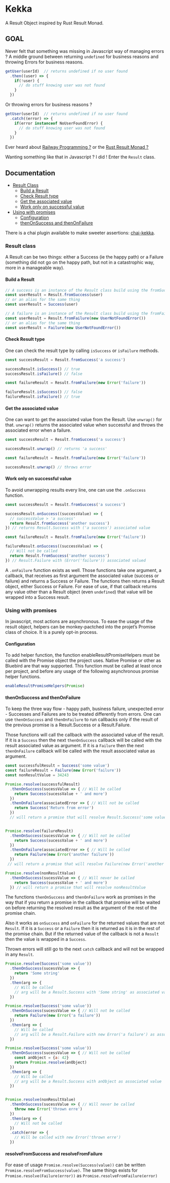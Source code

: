 # Kekka

A Result Object inspired by Rust Result Monad.

## GOAL

Never felt that something was missing in Javascript way of managing errors ?
A middle ground between returning `undefined` for business reasons and throwing Errors for business reasons.
 
```js
getUser(userId)  // returns undefined if no user found
  .then((user) => {
    if(!user) {
      // do stuff knowing user was not found
    } 
  })
```
Or throwing errors for business reasons ?
```js
getUser(userId)  // returns undefined if no user found
  .catch((error) => {
    if(error instanceof NoUserFoundError) {
      // do stuff knowing user was not found
    } 
  }) 
```
Ever heard about [Railway Programming ?](https://fsharpforfunandprofit.com/rop/) or the [Rust Result Monad ?](https://doc.rust-lang.org/std/result/enum.Result.html)

Wanting something like that in Javascript ? I did ! Enter the `Result` class.

## Documentation

- [Result Class](README.md#result-class)
    - [Build a Result](README.md#build-a-result)
    - [Check Result type](README.md#check-result-type)
    - [Get the associated value](README.md#get-the-associated-value)
    - [Work only on successful value](README.md#work-only-on-successful-value)
- [Using with promises](README.md#using-with-promises)
    - [Configuration](README.md#configuration)
    - [thenOnSuccess and thenOnFailure](README.md#thenonsuccess-and-thenonfailure)

There is a chai plugin available to make sweeter assertions: [chai-kekka](https://github.com/apemb/chai-kekka).

### Result class

A Result can be two things: either a Success (ie the happy path) or a Failure (something did not 
go on the happy path, but not in a catastrophic way, more in a manageable way).

#### Build a Result
```js
// A success is an instance of the Result class build using the fromSuccess factory method
const userResult = Result.fromSuccess(user)
// or an alias for the same thing 
const userResult = Success(user)

// A failure is an instance of the Result class build using the fromFailure factory method
const userResult = Result.fromFailure(new UserNotFoundError())
// or an alias for the same thing 
const userResult = Failure(new UserNotFoundError())
``` 

#### Check Result type

One can check the result type by calling `isSuccess` or `isFailure` methods.
```js
const successResult = Result.fromSuccess('a success')

successResult.isSuccess() // true
successResult.isFailure() // false

const failureResult = Result.fromFailure(new Error('failure'))

failureResult.isSuccess() // false
failureResult.isFailure() // true
``` 

#### Get the associated value

One can want to get the associated value from the Result. Use `unwrap()` for that. `unwrap()` returns
the associated value when successful and throws the associated error when a failure.
```js
const successResult = Result.fromSuccess('a success')

successResult.unwrap() // returns 'a success'

const failureResult = Result.fromFailure(new Error('failure'))

successResult.unwrap() // throws error
``` 

#### Work only on successful value

To avoid unwrapping results every line, one can use the `.onSuccess` function.

```js
const successResult = Result.fromSuccess('a success')

successResult.onSuccess((successValue) => {
  // successValue > 'a success'
  return Result.fromSuccess('another success')
}) // returns Result.Success with ('a success') associated value

const failureResult = Result.fromFailure(new Error('failure'))

failureResult.onSuccess((successValue) => {
  // Will not be called
  return Result.fromSuccess('another success')
}) // Result.Failure with (Error('failure')) associated valued
``` 
A `.onFailure` function exists as well. Those functions take one argument, 
a callback, that receives as first argument the associated value (success or failure)
and returns a Success or Failure. The functions then returns a Result object, either
Success or Failure. For ease of use, if that callback returns any value other than a 
Result object (even `undefined`) that value will be wrapped into a Success result.    

### Using with promises

In javascript, most actions are asynchronous. To ease the usage of the result object, helpers can
be monkey-pactched into the projet’s Promise class of choice. It is a purely opt-in
process. 

#### Configuration
To add helper function, the function enableResultPromiseHelpers must be called with the Promise object the project uses.
Native Promise or other as Bluebird are that way supported. This function must be called at least once per project,
 and before any usage of the following asynchronous promise helper functions. 
 
```js
enableResultPromiseHelpers(Promise)
``` 

#### thenOnSuccess and thenOnFailure

To keep the three way flow - happy path, business failure, unexpected error - Successes and Failures are to be treated
differently from errors. One can use `thenOnSuccess` and `thenOnFailure` to run callbacks only if the result
of the previous promise is a Result.Success or a Result.Failure. 

Those functions will call the callback with the associated value of the result.
 If it is a `Success` then the next `thenOnSuccess` callback will be called with the result associated value as argument.
 If it is a `Failure` then the next `thenOnFailure` callback will be called with the result associated value as argument.
 
```js
const successfulResult = Success('some value')
const failureResult = Failure(new Error('failure'))
const nonResultValue = 34243

Promise.resolve(successfulResult)
  .thenOnSuccess(sucessValue => { // Will be called
    return Success(sucessValue + ' and more')
  }) 
  .thenOnFailure(associatedError => { // Will not be called
    return Success('Return from error')
  }) 
  // will return a promise that will resolve Result.Success('some value and more')


Promise.resolve(failureResult)
  .thenOnSuccess(sucessValue => { // Will not be called
    return Success(sucessValue + ' and more')
  })
  .thenOnFailure(associatedError => { // Will be called
    return Failure(new Error('another failure'))
  })
 // will return a promise that will resolve Failure(new Error('another failure'))

Promise.resolve(nonResultValue)
  .thenOnSuccess(sucessValue => { // Will never be called
    return Success(sucessValue + ' and more')
  }) // will return a promise that will resolve nonResultValue
```

The functions `thenOnSuccess` and `thenOnFailure` work as promises in the way that if you return a promise in 
the callback that promise will be waited on before returning the resolved result as the argument of the rest of
the promise chain.

Also it works as `onSuccess` and `onFailure` for the returned values that are not `Result`. If it is a `Success` or 
a `Failure` then it is returned as it is in the rest of the promise chain. But if the returned value of the callback is 
not a `Result` then the value is wrapped in a `Success`.    

Thrown errors will still go to the next `catch` callback and will not be wrapped in any `Result`.

```js
Promise.resolve(Success('some value'))
  .thenOnSuccess(sucessValue => { 
    return 'Some string'
  }) 
  .then(arg => { 
    // Will be called
    // arg will be a Result.Success with 'Some string' as associated value
  }) 

Promise.resolve(Success('some value'))
  .thenOnSuccess(sucessValue => { // Will not be called
    return Failure(new Error('a failure'))
  })
  .then(arg => { 
    // Will be called
    // arg will be a Result.Failure with new Error('a failure') as associated value
  })

Promise.resolve(Success('some value'))
  .thenOnSuccess(sucessValue => { // Will not be called
    const anObject = {a: 42}
    return Promise.resolve(anObject)
  })
  .then(arg => { 
    // Will be called
    // arg will be a Result.Success with anObject as associated value
  })


Promise.resolve(nonResultValue)
  .thenOnSuccess(sucessValue => { // Will never be called
    throw new Error('thrown erre')
  })
  .then(arg => { 
    // Will not be called
  })
  .catch(error => {
    // Will be called with new Error('thrown erre')
  })
```

#### resolveFromSuccess and resolveFromFailure

For ease of usage `Promise.resolve(Success(value))` can be written `Promise.resolveFromSuccess(value)`. 
The same things exists for `Promise.resolve(Failure(error))` as `Promise.resolveFromFailure(error)`

